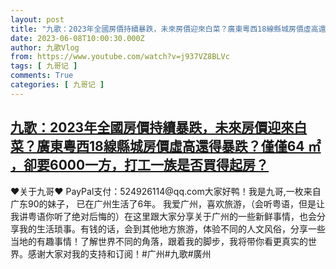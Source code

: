 ```yaml
---
layout: post
title: "九歌：2023年全國房價持續暴跌，未來房價迎來白菜？廣東粵西18線縣城房價虛高還得暴跌？僅僅64 ㎡ ，卻要6000一方，打工一族是否買得起房？"
date: 2023-06-08T10:00:30.000Z
author: 九歌Vlog
from: https://www.youtube.com/watch?v=j937VZ8BLVc
tags: [ 九哥记 ]
comments: True
categories: [ 九哥记 ]
---
```

<!--1686218430000-->
[九歌：2023年全國房價持續暴跌，未來房價迎來白菜？廣東粵西18線縣城房價虛高還得暴跌？僅僅64 ㎡ ，卻要6000一方，打工一族是否買得起房？](https://www.youtube.com/watch?v=j937VZ8BLVc)
------

<div>
♥关于九哥♥ PayPal支付：524926114@qq.com大家好鸭！我是九哥,一枚来自广东90的妹子， 已在广州生活了6年。 我爱广州，喜欢旅游，（会听粤语，但是让我讲粤语你听了绝对后悔的）在这里跟大家分享关于广州的一些新鲜事情，也会分享我的生活琐事。有钱的话，会到其他地方旅游，体验不同的人文风俗，分享一些当地的有趣事情！了解世界不同的角落，跟着我的脚步，我将带你看更真实的世界。感谢大家对我的支持和订阅！#广州#九歌#廣州
</div>
